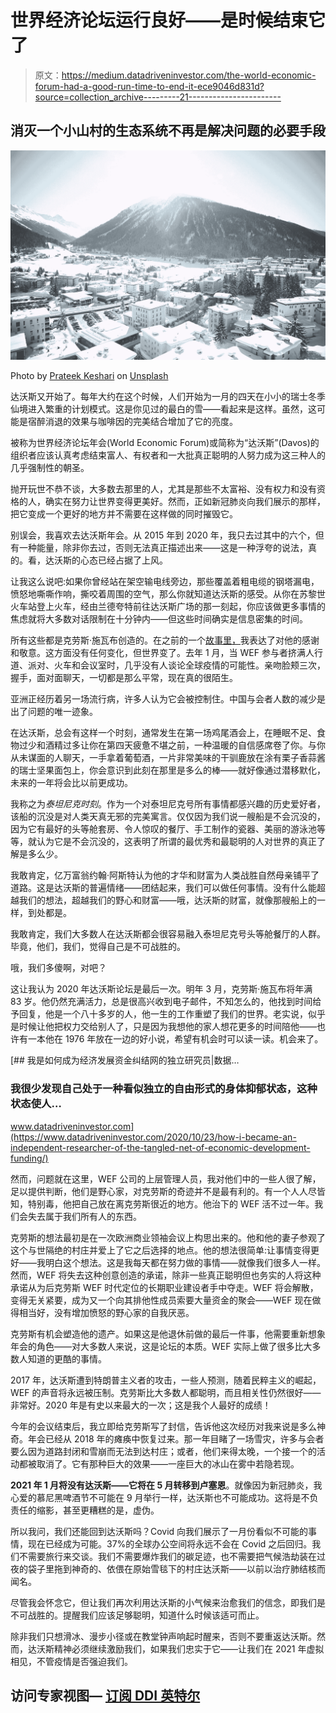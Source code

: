 # 世界经济论坛运行良好——是时候结束它了

> 原文：<https://medium.datadriveninvestor.com/the-world-economic-forum-had-a-good-run-time-to-end-it-ece9046d831d?source=collection_archive---------21----------------------->

## 消灭一个小山村的生态系统不再是解决问题的必要手段

![](img/3f4affd21521327d70c5122b34a1dd0e.png)

Photo by [Prateek Keshari](https://unsplash.com/@prateekkeshari?utm_source=unsplash&utm_medium=referral&utm_content=creditCopyText) on [Unsplash](https://unsplash.com/s/photos/davos?utm_source=unsplash&utm_medium=referral&utm_content=creditCopyText)

达沃斯又开始了。每年大约在这个时候，人们开始为一月的四天在小小的瑞士冬季仙境进入繁重的计划模式。这是你见过的最白的雪——看起来是这样。虽然，这可能是宿醉消退的效果与咖啡因的完美结合增加了它的亮度。

被称为世界经济论坛年会(World Economic Forum)或简称为“达沃斯”(Davos)的组织者应该认真考虑结束富人、有权者和一大批真正聪明的人努力成为这三种人的几乎强制性的朝圣。

抛开玩世不恭不谈，大多数去那里的人，尤其是那些不太富裕、没有权力和没有资格的人，确实在努力让世界变得更美好。然而，正如新冠肺炎向我们展示的那样，把它变成一个更好的地方并不需要在这样做的同时摧毁它。

别误会，我喜欢去达沃斯年会。从 2015 年到 2020 年，我只去过其中的六个，但有一种能量，除非你去过，否则无法真正描述出来——这是一种浮夸的说法，真的。看，达沃斯的心态已经占据了上风。

让我这么说吧:如果你曾经站在架空输电线旁边，那些覆盖着粗电缆的钢塔漏电，愤怒地嘶嘶作响，撕咬着周围的空气，那么你就知道达沃斯的感受。从你在苏黎世火车站登上火车，经由兰德夸特前往达沃斯广场的那一刻起，你应该做更多事情的焦虑就将大多数对话限制在十分钟内——但这些时间确实是信息密集的时间。

所有这些都是克劳斯·施瓦布创造的。在之前的一个[故事里，](https://medium.com/datadriveninvestor/a-conversation-with-klaus-schwab-about-the-fourth-industrial-revolution-5c040a8ad514)我表达了对他的感谢和敬意。这方面没有任何变化，但世界变了。去年 1 月，当 WEF 参与者挤满人行道、派对、火车和会议室时，几乎没有人谈论全球疫情的可能性。亲吻脸颊三次，握手，面对面聊天，一切都是那么平常，现在真的很陌生。

亚洲正经历着另一场流行病，许多人认为它会被控制住。中国与会者人数的减少是出了问题的唯一迹象。

在达沃斯，总会有这样一个时刻，通常发生在第一场鸡尾酒会上，在睡眠不足、食物过少和酒精过多让你在第四天疲惫不堪之前，一种温暖的自信感席卷了你。与你从未谋面的人聊天，一手拿着葡萄酒，一片非常美味的干驯鹿放在涂有栗子香蒜酱的瑞士坚果面包上，你会意识到此刻在那里是多么的棒——就好像通过潜移默化，未来的一年将会比以前更成功。

我称之为*泰坦尼克时刻*。作为一个对泰坦尼克号所有事情都感兴趣的历史爱好者，该船的沉没是对人类天真无邪的完美寓言。仅仅因为我们说一艘船是不会沉没的，因为它有最好的头等舱套房、令人惊叹的餐厅、手工制作的瓷器、美丽的游泳池等等，就认为它是不会沉没的，这表明了所谓的最优秀和最聪明的人对世界的真正了解是多么少。

我敢肯定，亿万富翁约翰·阿斯特认为他的才华和财富为人类战胜自然母亲铺平了道路。这是达沃斯的普遍情绪——团结起来，我们可以做任何事情。没有什么能超越我们的想法，超越我们的野心和财富——哦，达沃斯的财富，就像那艘船上的一样，到处都是。

我敢肯定，我们大多数人在达沃斯都会很容易融入泰坦尼克号头等舱餐厅的人群。毕竟，他们，我们，觉得自己是不可战胜的。

哦，我们多傻啊，对吧？

这让我认为 2020 年达沃斯论坛是最后一次。明年 3 月，克劳斯·施瓦布将年满 83 岁。他仍然充满活力，总是很高兴收到电子邮件，不知怎么的，他找到时间给予回复，他是一个八十多岁的人，他一生的工作重塑了我们的世界。老实说，似乎是时候让他把权力交给别人了，只是因为我想他的家人想花更多的时间陪他——也许有一本他在 1976 年放在一边的好小说，希望有机会时可以读一读。机会来了。

[](https://www.datadriveninvestor.com/2020/10/23/how-i-became-an-independent-researcher-of-the-tangled-net-of-economic-development-funding/) [## 我是如何成为经济发展资金纠结网的独立研究员|数据…

### 我很少发现自己处于一种看似独立的自由形式的身体抑郁状态，这种状态使人…

www.datadriveninvestor.com](https://www.datadriveninvestor.com/2020/10/23/how-i-became-an-independent-researcher-of-the-tangled-net-of-economic-development-funding/) 

然而，问题就在这里，WEF 公司的上层管理人员，我对他们中的一些人很了解，足以提供判断，他们是野心家，对克劳斯的奇迹并不是最有利的。有一个人人尽皆知，特别毒，他把自己放在离克劳斯很近的地方。他治下的 WEF 活不过一年。我们会失去属于我们所有人的东西。

克劳斯的想法最初是在一次欧洲商业领袖会议上构思出来的。他和他的妻子参观了这个与世隔绝的村庄并爱上了它之后选择的地点。他的想法很简单:让事情变得更好——我明白这个想法。这是我每天都在努力做的事情——就像我们很多人一样。然而，WEF 将失去这种创意创造的承诺，除非一些真正聪明但也务实的人将这种承诺从为后克劳斯 WEF 时代定位的长期职业建设者手中夺走。WEF 将会解散，变得无关紧要，成为又一个向其排他性成员索要大量资金的聚会——WEF 现在做得相当好，没有增加愤怒的野心家的自我厌恶。

克劳斯有机会塑造他的遗产。如果这是他退休前做的最后一件事，他需要重新想象年会的角色——对大多数人来说，这是论坛的本质。WEF 实际上做了很多比大多数人知道的更酷的事情。

2017 年，达沃斯遭到特朗普主义者的攻击，一些人预测，随着民粹主义的崛起，WEF 的声音将永远被压制。克劳斯比大多数人都聪明，而且相关性仍然很好——非常好。2020 年是有史以来最大的一次；这是我个人最好的成绩！

今年的会议结束后，我立即给克劳斯写了封信，告诉他这次经历对我来说是多么神奇。年会已经从 2018 年的瘫痪中恢复过来。那一年目睹了一场雪灾，许多与会者要么因为道路封闭和雪崩而无法到达村庄；或者，他们来得太晚，一个接一个的活动都被取消了。它有那种巨大的效果——一座巨大的冰山在雾中若隐若现。

**2021 年 1 月将没有达沃斯——它将在 5 月转移到卢塞恩**。就像因为新冠肺炎，我心爱的慕尼黑啤酒节不可能在 9 月举行一样，达沃斯也不可能成功。这将是不负责任的缩影，甚至更糟糕的是，虚伪。

所以我问，我们还能回到达沃斯吗？Covid 向我们展示了一月份看似不可能的事情，现在已经成为可能。37%的全球办公空间将永远不会在 Covid 之后回归。我们不需要旅行来交谈。我们不需要爆炸我们的碳足迹，也不需要把气候浩劫装在过夜的袋子里拖到神奇的、依偎在原始雪毯下的村庄达沃斯——以前以治疗肺结核而闻名。

尽管我会怀念它，但让我们再次利用达沃斯的小气候来治愈我们的信念，即我们是不可战胜的。提醒我们应该足够聪明，知道什么时候该适可而止。

除非我们只想滑冰、漫步小径或在教堂钟声响起时醒来，否则不要重返达沃斯。然而，达沃斯精神必须继续激励我们，如果我们忠实于它——让我们在 2021 年虚拟相见，不管疫情是否强迫我们。

## 访问专家视图— [订阅 DDI 英特尔](https://datadriveninvestor.com/ddi-intel)